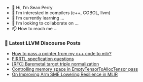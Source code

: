 - 👋 Hi, I’m Sean Perry
- 👀 I’m interested in compilers (c++, COBOL, llvm)
- 🌱 I’m currently learning ...
- 💞️ I’m looking to collaborate on ...
- 📫 How to reach me ...

<!---
s66perry/s66perry is a ✨ special ✨ repository because its `README.md` (this file) appears on your GitHub profile.
You can click the Preview link to take a look at your changes.
--->
### 📕 Latest LLVM Discourse Posts

<!-- DISCOURSE-LLVM:START -->
- [How to pass a pointer from my c++ code to mlir?](https://discourse.llvm.org/t/how-to-pass-a-pointer-from-my-c-code-to-mlir/78548#post_1)
- [FIRRTL specfication questions](https://discourse.llvm.org/t/firrtl-specfication-questions/78489#post_5)
- [[RFC] Baremetal target triple normalization](https://discourse.llvm.org/t/rfc-baremetal-target-triple-normalization/78524#post_7)
- [Controlling memory space in EmptyTensorToAllocTensor pass](https://discourse.llvm.org/t/controlling-memory-space-in-emptytensortoalloctensor-pass/78545#post_1)
- [On Improving Arm SME Lowering Resilience in MLIR](https://discourse.llvm.org/t/on-improving-arm-sme-lowering-resilience-in-mlir/78543#post_1)
<!-- DISCOURSE-LLVM:END -->
